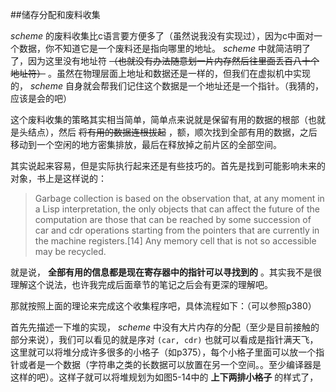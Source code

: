 ##储存分配和废料收集

*scheme* 的废料收集比c语言要方便多了（虽然说我没有实现过），因为c中面对一个数据，你不知道它是一个废料还是指向哪里的地址。 *scheme* 中就简洁明了了，因为这里没有地址符 ~~（也就没有办法随意划一片内存然后往里面丢百八十个地址符）~~ 。虽然在物理层面上地址和数据还是一样的，但我们在虚拟机中实现的， *scheme* 自身就会帮我们记住这个数据是一个地址还是一个指针。（我猜的，应该是会的吧）

这个废料收集的策略其实相当简单，简单点来说就是保留有用的数据的根部（也就是头结点），然后 ~~将有用的数据连根拔起~~ ，额，顺次找到全部有用的数据，之后移动到一个空闲的地方密集排放，最后在释放掉之前片区的全部空间。

其实说起来容易，但是实际执行起来还是有些技巧的。首先是找到可能影响未来的对象，书上是这样说的：

>Garbage collection is based on the observation that, at any moment in a Lisp interpretation, the only objects that can affect the future of the computation are those that can be reached by some succession of car and cdr operations starting from the pointers that are currently in the machine registers.[14] Any memory cell that is not so accessible may be recycled.

就是说， **全部有用的信息都是现在寄存器中的指针可以寻找到的** 。其实我不是很理解这个说法，也许我完成后面章节的笔记之后会有更深的理解吧。

那就按照上面的理论来完成这个收集程序吧，具体流程如下：（可以参照p380）

首先先描述一下堆的实现， *scheme* 中没有大片内存的分配（至少是目前接触的部分来说），我们可以看见的就是序对 `(car, cdr)` 也就可以看成是指针满天飞，这里就可以将堆分成许多很多的小格子（如p375），每个小格子里面可以放一个指针或者是一个数据（字符串之类的长数据可以放置在另一个空间。。至少编译器是这样的吧）。这样子就可以将堆规划为如图5-14中的 **上下两排小格子** 的样式了，
